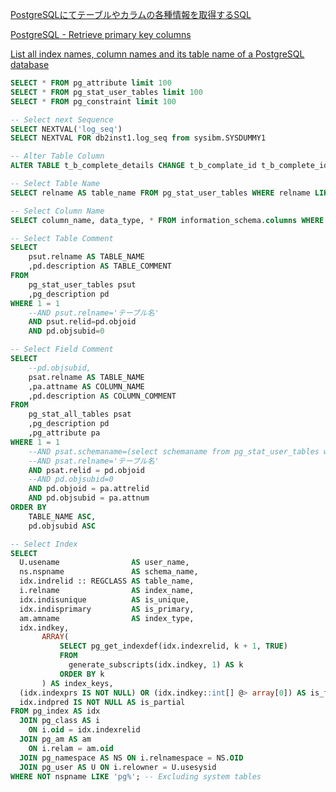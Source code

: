 [PostgreSQLにてテーブルやカラムの各種情報を取得するSQL](http://devlights.hatenablog.com/entry/20080226/p1)


[PostgreSQL - Retrieve primary key columns](https://wiki.postgresql.org/wiki/Retrieve_primary_key_columns)


[List all index names, column names and its table name of a PostgreSQL database](https://stackoverflow.com/questions/6777456/list-all-index-names-column-names-and-its-table-name-of-a-postgresql-database )



```sql
SELECT * FROM pg_attribute limit 100
SELECT * FROM pg_stat_user_tables limit 100
SELECT * FROM pg_constraint limit 100
```


```sql
-- Select next Sequence
SELECT NEXTVAL('log_seq')
SELECT NEXTVAL FOR db2inst1.log_seq from sysibm.SYSDUMMY1
```


```sql
-- Alter Table Column
ALTER TABLE t_b_complete_details CHANGE t_b_complate_id t_b_complete_id int(10) UNSIGNED NOT NULL;
```



```sql
-- Select Table Name
SELECT relname AS table_name FROM pg_stat_user_tables WHERE relname LIKE 'xxx%' ORDER BY relname ASC

-- Select Column Name
SELECT column_name, data_type, * FROM information_schema.columns WHERE table_name = 'mastercustomerloan';
```


```sql
-- Select Table Comment
SELECT
	psut.relname AS TABLE_NAME
	,pd.description AS TABLE_COMMENT
FROM
	pg_stat_user_tables psut
	,pg_description pd
WHERE 1 = 1
	--AND psut.relname='テーブル名'
	AND psut.relid=pd.objoid
	AND pd.objsubid=0

-- Select Field Comment
SELECT
	--pd.objsubid,
	psat.relname AS TABLE_NAME
	,pa.attname AS COLUMN_NAME
	,pd.description AS COLUMN_COMMENT
FROM
	pg_stat_all_tables psat
	,pg_description pd
	,pg_attribute pa
WHERE 1 = 1
	--AND psat.schemaname=(select schemaname from pg_stat_user_tables where relname = 'テーブル名')
	--AND psat.relname='テーブル名'
	AND psat.relid = pd.objoid
	--AND pd.objsubid=0
	AND pd.objoid = pa.attrelid
	AND pd.objsubid = pa.attnum
ORDER BY
	TABLE_NAME ASC,
	pd.objsubid ASC
```


```sql
-- Select Index
SELECT
  U.usename                AS user_name,
  ns.nspname               AS schema_name,
  idx.indrelid :: REGCLASS AS table_name,
  i.relname                AS index_name,
  idx.indisunique          AS is_unique,
  idx.indisprimary         AS is_primary,
  am.amname                AS index_type,
  idx.indkey,
       ARRAY(
           SELECT pg_get_indexdef(idx.indexrelid, k + 1, TRUE)
           FROM
             generate_subscripts(idx.indkey, 1) AS k
           ORDER BY k
       ) AS index_keys,
  (idx.indexprs IS NOT NULL) OR (idx.indkey::int[] @> array[0]) AS is_functional,
  idx.indpred IS NOT NULL AS is_partial
FROM pg_index AS idx
  JOIN pg_class AS i
    ON i.oid = idx.indexrelid
  JOIN pg_am AS am
    ON i.relam = am.oid
  JOIN pg_namespace AS NS ON i.relnamespace = NS.OID
  JOIN pg_user AS U ON i.relowner = U.usesysid
WHERE NOT nspname LIKE 'pg%'; -- Excluding system tables
```
